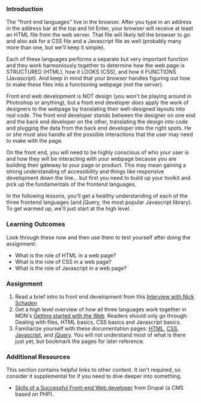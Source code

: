 ### Introduction

The "front end languages" live in the browser.  After you type in an address in the address bar at the top and hit Enter, your browser will receive at least an HTML file from the web server.  That file will likely tell the browser to go and also ask for a CSS file and a Javascript file as well (probably many more than one, but we'll keep it simple).  

Each of these languages performs a separate but very important function and they work harmoniously together to determine how the web page is STRUCTURED (HTML), how it LOOKS (CSS), and how it FUNCTIONS (Javascript).  And keep in mind that your *browser* handles figuring out how to make these files into a functioning webpage (not the server).

Front end web development is NOT design (you won't be playing around in Photoshop or anything), but a front end developer *does* apply the work of designers to the webpage by translating their well-designed layouts into real code.  The front end developer stands between the designer on one end and the back end developer on the other, translating the design into code and plugging the data from the back end developer into the right spots.  He or she must also handle all the possible interactions that the user may need to make with the page.

On the front end, you will need to be highly conscious of who your user is and how they will be interacting with your webpage because you are building their gateway to your page or product.  This may mean gaining a strong understanding of accessibility and things like responsive development down the line... but first you need to build up your toolkit and pick up the fundamentals of the frontend languages.

In the following lessons, you'll get a healthy understanding of each of the three frontend languages (and jQuery, the most popular Javascript library).  To get warmed up, we'll just start at the high level.

### Learning Outcomes
Look through these now and then use them to test yourself after doing the assignment:

* What is the role of HTML in a web page?
* What is the role of CSS in a web page?
* What is the role of Javascript in a web page?

### Assignment

<div class="lesson-content__panel" markdown="1">

  1. Read a brief intro to front end development from this [Interview with Nick Schaden](https://generalassemb.ly/blog/what-is-front-end-web-development/)
  2. Get a high level overview of how all three languages work together in MDN's [Getting started with the Web](https://developer.mozilla.org/en-US/Learn/Getting_started_with_the_web). Readers should only go through: Dealing with files, HTML basics, CSS basics and Javascript basics.
  3. Familiarize yourself with these documentation pages: [HTML](https://developer.mozilla.org/en-US/docs/Web/HTML/Element), [CSS](https://developer.mozilla.org/en-US/docs/Web/CSS/Reference#Keyword_index), [Javascript](https://developer.mozilla.org/en-US/docs/Web/JavaScript/Reference), and [jQuery](http://api.jquery.com/). You will not understand most of what is there just yet, but bookmark the pages for later reference.

</div>

### Additional Resources
This section contains helpful links to other content. It isn't required, so consider it supplemental for if you need to dive deeper into something.

* [Skills of a Successful Front-end Web developer](https://web.archive.org/web/20151110193658/https://www.drupal.org/node/1245650) from Drupal (a CMS based on PHP).
